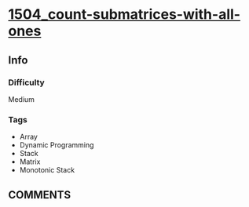 # [1504_count-submatrices-with-all-ones](https://leetcode.com/problems/count-submatrices-with-all-ones)

## Info

### Difficulty

Medium

### Tags

- Array
- Dynamic Programming
- Stack
- Matrix
- Monotonic Stack

## __COMMENTS__

> 

